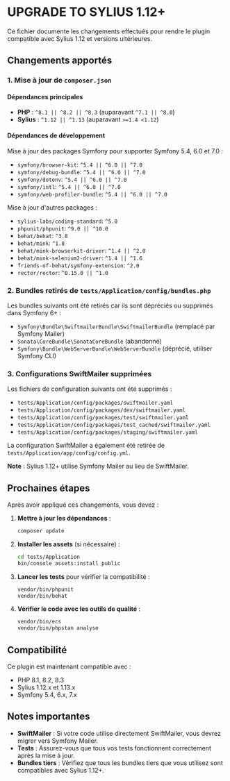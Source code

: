 # UPGRADE TO SYLIUS 1.12+

Ce fichier documente les changements effectués pour rendre le plugin compatible avec Sylius 1.12 et versions ultérieures.

## Changements apportés

### 1. Mise à jour de `composer.json`

#### Dépendances principales
- **PHP** : `^8.1 || ^8.2 || ^8.3` (auparavant `^7.1 || ^8.0`)
- **Sylius** : `^1.12 || ^1.13` (auparavant `>=1.4 <1.12`)

#### Dépendances de développement
Mise à jour des packages Symfony pour supporter Symfony 5.4, 6.0 et 7.0 :
- `symfony/browser-kit`: `^5.4 || ^6.0 || ^7.0`
- `symfony/debug-bundle`: `^5.4 || ^6.0 || ^7.0`
- `symfony/dotenv`: `^5.4 || ^6.0 || ^7.0`
- `symfony/intl`: `^5.4 || ^6.0 || ^7.0`
- `symfony/web-profiler-bundle`: `^5.4 || ^6.0 || ^7.0`

Mise à jour d'autres packages :
- `sylius-labs/coding-standard`: `^5.0`
- `phpunit/phpunit`: `^9.0 || ^10.0`
- `behat/behat`: `^3.8`
- `behat/mink`: `^1.8`
- `behat/mink-browserkit-driver`: `^1.4 || ^2.0`
- `behat/mink-selenium2-driver`: `^1.4 || ^1.6`
- `friends-of-behat/symfony-extension`: `^2.0`
- `rector/rector`: `^0.15.0 || ^1.0`

### 2. Bundles retirés de `tests/Application/config/bundles.php`

Les bundles suivants ont été retirés car ils sont dépréciés ou supprimés dans Symfony 6+ :
- `Symfony\Bundle\SwiftmailerBundle\SwiftmailerBundle` (remplacé par Symfony Mailer)
- `Sonata\CoreBundle\SonataCoreBundle` (abandonné)
- `Symfony\Bundle\WebServerBundle\WebServerBundle` (déprécié, utiliser Symfony CLI)

### 3. Configurations SwiftMailer supprimées

Les fichiers de configuration suivants ont été supprimés :
- `tests/Application/config/packages/swiftmailer.yaml`
- `tests/Application/config/packages/dev/swiftmailer.yaml`
- `tests/Application/config/packages/test/swiftmailer.yaml`
- `tests/Application/config/packages/test_cached/swiftmailer.yaml`
- `tests/Application/config/packages/staging/swiftmailer.yaml`

La configuration SwiftMailer a également été retirée de `tests/Application/app/config/config.yml`.

**Note** : Sylius 1.12+ utilise Symfony Mailer au lieu de SwiftMailer.

## Prochaines étapes

Après avoir appliqué ces changements, vous devez :

1. **Mettre à jour les dépendances** :
   ```bash
   composer update
   ```

2. **Installer les assets** (si nécessaire) :
   ```bash
   cd tests/Application
   bin/console assets:install public
   ```

3. **Lancer les tests** pour vérifier la compatibilité :
   ```bash
   vendor/bin/phpunit
   vendor/bin/behat
   ```

4. **Vérifier le code avec les outils de qualité** :
   ```bash
   vendor/bin/ecs
   vendor/bin/phpstan analyse
   ```

## Compatibilité

Ce plugin est maintenant compatible avec :
- PHP 8.1, 8.2, 8.3
- Sylius 1.12.x et 1.13.x
- Symfony 5.4, 6.x, 7.x

## Notes importantes

- **SwiftMailer** : Si votre code utilise directement SwiftMailer, vous devrez migrer vers Symfony Mailer.
- **Tests** : Assurez-vous que tous vos tests fonctionnent correctement après la mise à jour.
- **Bundles tiers** : Vérifiez que tous les bundles tiers que vous utilisez sont compatibles avec Sylius 1.12+.

